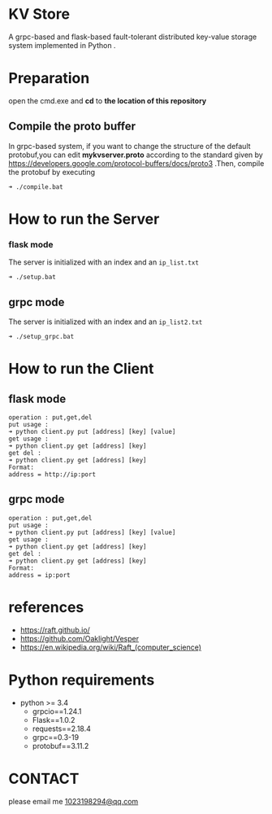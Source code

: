 # KV Store
 A grpc-based and flask-based fault-tolerant distributed key-value storage system implemented in Python .

# Preparation

open the cmd.exe and **cd** to **the location of this repository**

## Compile the proto buffer

In grpc-based system, if you want to change the structure of the default protobuf,you can edit **mykvserver.proto** according to the standard given by https://developers.google.com/protocol-buffers/docs/proto3 .Then, compile the protobuf by executing

```
➜ ./compile.bat
```

# How to run the Server

### flask mode

The server is initialized with an index and an `ip_list.txt`

```
➜ ./setup.bat
```

## grpc mode

The server is initialized with an index and an `ip_list2.txt`

```
➜ ./setup_grpc.bat
```

# How to run the Client

## flask mode

```
operation : put,get,del
put usage : 
➜ python client.py put [address] [key] [value]
get usage : 
➜ python client.py get [address] [key] 
get del : 
➜ python client.py get [address] [key] 
Format:
address = http://ip:port
```



## grpc mode

```
operation : put,get,del
put usage : 
➜ python client.py put [address] [key] [value]
get usage : 
➜ python client.py get [address] [key] 
get del : 
➜ python client.py get [address] [key] 
Format:
address = ip:port
```

# references

* https://raft.github.io/
* https://github.com/Oaklight/Vesper
* https://en.wikipedia.org/wiki/Raft_(computer_science)

# Python requirements

* python >= 3.4
  * grpcio==1.24.1
  * Flask==1.0.2
  * requests==2.18.4
  * grpc==0.3-19
  * protobuf==3.11.2 

# CONTACT

please email me 1023198294@qq.com

